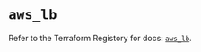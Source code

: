 # `aws_lb`

Refer to the Terraform Registory for docs: [`aws_lb`](https://registry.terraform.io/providers/hashicorp/aws/5.15.0/docs/resources/lb).

